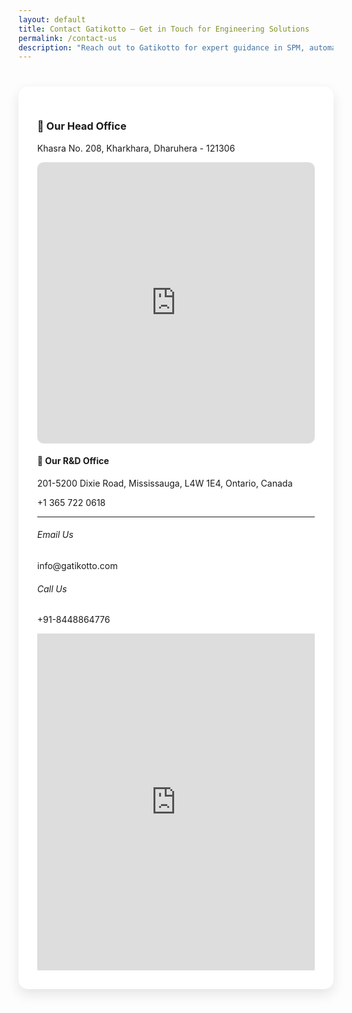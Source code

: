 ```yaml
---
layout: default
title: Contact Gatikotto – Get in Touch for Engineering Solutions
permalink: /contact-us
description: "Reach out to Gatikotto for expert guidance in SPM, automation systems, conveyors, dies, jigs, and custom rubber & plastic parts. We're here to assist you with tailored Sunrise Engineering solutions."
---
```

<style>
    .glass-card {
      background: rgba(255, 255, 255, 0.8);
      backdrop-filter: blur(10px);
      border-radius: 15px;
      box-shadow: 0 8px 20px rgba(0, 0, 0, 0.1);
      padding: 30px;
      margin: 40px auto;
    }
    .map-frame {
      border-radius: 10px;
      overflow: hidden;
    }
  </style>
<div class="container">
  <div class="glass-card row">
    <!-- LEFT SIDE: CONTACT INFO -->
    <div class="col-lg-6 mb-4">
      <h3 class="text-primary mb-3">📍 Our Head Office</h3>
      <p>Khasra No. 208, Kharkhara, Dharuhera - 121306</p>
      <div class="map-frame mb-4">
    <iframe src="https://www.google.com/maps/embed?pb=!1m17!1m12!1m3!1d1051.8691510449378!2d76.76589146962948!3d28.202745780383943!2m3!1f0!2f0!3f0!3m2!1i1024!2i768!4f13.1!3m2!1m1!2zMjjCsDEyJzA5LjkiTiA3NsKwNDUnNTkuNSJF!5e1!3m2!1sen!2sin!4v1753185784560!5m2!1sen!2sin"  width="100%" height="450" style="border:0;" allowfullscreen loading="lazy" referrerpolicy="no-referrer-when-downgrade"> </iframe>
      </div>
      <h4 class="text-secondary">🏢 Our R&D Office</h4>
      <p><i class="fas fa-location-dot me-2 text-danger"></i>201-5200 Dixie Road, Mississauga, L4W 1E4, Ontario, Canada</p>
      <p><i class="fas fa-phone me-2 text-primary"></i>+1 365 722 0618</p>
      <hr>
      <div class="row">
        <div class="col-md-6 mb-2">
          <h6><i class="fas fa-envelope me-2 text-info"></i>Email Us</h6>
          <p class="mb-0">info@gatikotto.com</p>
        </div>
        <div class="col-md-6 mb-2">
          <h6><i class="fas fa-phone-alt me-2 text-success"></i>Call Us</h6>
          <p class="mb-0">+91-8448864776</p>
        </div>
      </div>
    </div>
    <!-- RIGHT SIDE: FORM -->
    <div class="col-lg-6">
      <iframe id="JotFormIFrame-252125892996471"
              title="Send Us a message"
              allowtransparency="true"
              allow="geolocation; microphone; camera; fullscreen; payment"
              src="https://form.jotform.com/252125892996471"
              frameborder="0"
              style="min-width:100%;max-width:100%;height:539px;border:none;"
              scrolling="no">
      </iframe>
      <script src='https://cdn.jotfor.ms/s/umd/latest/for-form-embed-handler.js'></script>
      <script>
        window.jotformEmbedHandler("iframe[id='JotFormIFrame-252125892996471']", "https://form.jotform.com/");
      </script>
    </div>
  </div>
</div>




